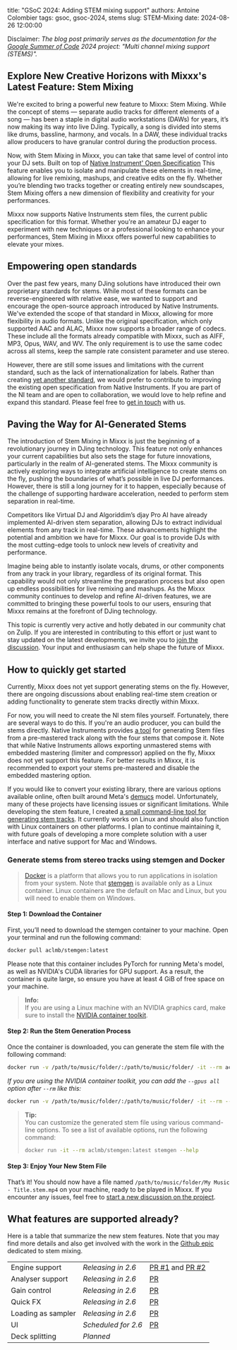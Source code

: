 title: "GSoC 2024: Adding STEM mixing support"
authors: Antoine Colombier
tags: gsoc, gsoc-2024, stems
slug: STEM-Mixing
date: 2024-08-26 12:00:00

Disclaimer: *The blog post primarily serves as the documentation for the [Google Summer of Code](https://summerofcode.withgoogle.com/) 2024 project: "Multi channel mixing support (STEMS)".*

## Explore New Creative Horizons with Mixxx's Latest Feature: Stem Mixing

We're excited to bring a powerful new feature to Mixxx: Stem Mixing. While the concept of stems — separate audio tracks for different elements of a song — has been a staple in digital audio workstations (DAWs) for years, it’s now making its way into live DJing. Typically, a song is divided into stems like drums, bassline, harmony, and vocals. In a DAW, these individual tracks allow producers to have granular control during the production process.

Now, with Stem Mixing in Mixxx, you can take that same level of control into your DJ sets. Built on top of [Native Instrument' Open Specification](https://www.stems-music.com) This feature enables you to isolate and manipulate these elements in real-time, allowing for live remixing, mashups, and creative edits on the fly. Whether you’re blending two tracks together or creating entirely new soundscapes, Stem Mixing offers a new dimension of flexibility and creativity for your performances.

Mixxx now supports Native Instruments stem files, the current public specification for this format. Whether you're an amateur DJ eager to experiment with new techniques or a professional looking to enhance your performances, Stem Mixing in Mixxx offers powerful new capabilities to elevate your mixes.

## Empowering open standards

Over the past few years, many DJing solutions have introduced their own proprietary standards for stems. While most of these formats can be reverse-engineered with relative ease, we wanted to support and encourage the open-source approach introduced by Native Instruments. We've extended the scope of that standard in Mixxx, allowing for more flexibility in audio formats. Unlike the original specification, which only supported AAC and ALAC, Mixxx now supports a broader range of codecs. These include all the formats already compatible with Mixxx, such as AIFF, MP3, Opus, WAV, and WV. The only requirement is to use the same codec across all stems, keep the sample rate consistent parameter and use stereo.

However, there are still some issues and limitations with the current standard, such as the lack of internationalization for labels. Rather than creating [yet another standard](https://imgs.xkcd.com/comics/standards_2x.png), we would prefer to contribute to improving the existing open specification from Native Instruments. If you are part of the NI team and are open to collaboration, we would love to help refine and expand this standard. Please feel free to [get in touch](https://mixxx.org/contact/) with us.

## Paving the Way for AI-Generated Stems

The introduction of Stem Mixing in Mixxx is just the beginning of a revolutionary journey in DJing technology. This feature not only enhances your current capabilities but also sets the stage for future innovations, particularly in the realm of AI-generated stems. The Mixxx community is actively exploring ways to integrate artificial intelligence to create stems on the fly, pushing the boundaries of what’s possible in live DJ performances. However, there is still a long journey for it to happen, especially because of the challenge of supporting hardware acceleration, needed to perform stem separation in real-time.

Competitors like Virtual DJ and Algoriddim’s djay Pro AI have already implemented AI-driven stem separation, allowing DJs to extract individual elements from any track in real-time. These advancements highlight the potential and ambition we have for Mixxx. Our goal is to provide DJs with the most cutting-edge tools to unlock new levels of creativity and performance.

Imagine being able to instantly isolate vocals, drums, or other components from any track in your library, regardless of its original format. This capability would not only streamline the preparation process but also open up endless possibilities for live remixing and mashups. As the Mixxx community continues to develop and refine AI-driven features, we are committed to bringing these powerful tools to our users, ensuring that Mixxx remains at the forefront of DJing technology.

This topic is currently very active and hotly debated in our community chat on Zulip. If you are interested in contributing to this effort or just want to stay updated on the latest developments, we invite you to [join the discussion](https://mixxx.zulipchat.com/#narrow/stream/109171-development/topic/stem.20separation/near/439520527). Your input and enthusiasm can help shape the future of Mixxx.

## How to quickly get started

Currently, Mixxx does not yet support generating stems on the fly. However, there are ongoing discussions about enabling real-time stem creation or adding functionality to generate stem tracks directly within Mixxx.

For now, you will need to create the NI stem files yourself. Fortunately, there are several ways to do this. If you're an audio producer, you can build the stems directly. Native Instruments provides [a tool](https://www.stems-music.com/stem-creator-tool/) for generating Stem files from a pre-mastered track along with the four stems that compose it. Note that while Native Instruments allows exporting unmastered stems with embedded mastering (limiter and compressor) applied on the fly, Mixxx does not yet support this feature. For better results in Mixxx, it is recommended to export your stems pre-mastered and disable the embedded mastering option.

If you would like to convert your existing library, there are various options available online, often built around Meta's [demucs](https://github.com/facebookresearch/demucs) model. Unfortunately, many of these projects have licensing issues or significant limitations. While developing the stem feature, I created [a small command-line tool for generating stem tracks](https://github.com/acolombier/stemgen). It currently works on Linux and should also function with Linux containers on other platforms. I plan to continue maintaining it, with future goals of developing a more complete solution with a user interface and native support for Mac and Windows.

### Generate stems from stereo tracks using stemgen and Docker

> [Docker](https://www.docker.com/) is a platform that allows you to run applications in isolation from your system. Note that [stemgen](https://hub.docker.com/r/aclmb/stemgen) is available only as a Linux container. Linux containers are the default on Mac and Linux, but you will need to enable them on Windows.

#### Step 1: Download the Container

First, you’ll need to download the stemgen container to your machine. Open your terminal and run the following command:

```sh
docker pull aclmb/stemgen:latest
```

Please note that this container includes PyTorch for running Meta's model, as well as NVIDIA's CUDA libraries for GPU support. As a result, the container is quite large, so ensure you have at least 4 GiB of free space on your machine.

> **Info:**  
> If you are using a Linux machine with an NVIDIA graphics card, make sure to install the [NVIDIA container toolkit](https://docs.nvidia.com/datacenter/cloud-native/container-toolkit/latest/install-guide.html).

#### Step 2: Run the Stem Generation Process

Once the container is downloaded, you can generate the stem file with the following command:

```sh
docker run -v /path/to/music/folder/:/path/to/music/folder/ -it --rm aclmb/stemgen:latest stemgen "/path/to/music/folder/My Music - Title.ext" /path/to/music/folder
```

*If you are using the NVIDIA container toolkit, you can add the `--gpus all` option after `--rm` like this:*

```sh
docker run -v /path/to/music/folder/:/path/to/music/folder/ -it --rm --gpus all aclmb/stemgen:latest stemgen "/path/to/music/folder/My Music - Title.ext" /path/to/music/folder
```

> **Tip:**  
> You can customize the generated stem file using various command-line options. To see a list of available options, run the following command:
> ```sh
> docker run -it --rm aclmb/stemgen:latest stemgen --help
> ```

#### Step 3: Enjoy Your New Stem File

That’s it! You should now have a file named `/path/to/music/folder/My Music - Title.stem.mp4` on your machine, ready to be played in Mixxx. If you encounter any issues, feel free to [start a new discussion on the project](https://github.com/acolombier/stemgen/discussions/categories/q-a).

## What features are supported already?

Here is a table that summarize the new stem features. Note that you may find more details and also get involved with the work in the [Github epic](https://github.com/mixxxdj/mixxx/issues/13116) dedicated to stem mixing.

|                       |                     |                                                                                                                 |
|-----------------------|---------------------|-----------------------------------------------------------------------------------------------------------------|
| Engine support        | *Releasing in 2.6*  | [PR #1](https://github.com/mixxxdj/mixxx/pull/13044) and [PR #2](https://github.com/mixxxdj/mixxx/pull/13070)   |
| Analyser support      | *Releasing in 2.6*  | [PR](https://github.com/mixxxdj/mixxx/pull/13106)                                                               |
| Gain control          | *Releasing in 2.6*  | [PR](https://github.com/mixxxdj/mixxx/pull/13086)                                                               |
| Quick FX              | *Releasing in 2.6*  | [PR](https://github.com/mixxxdj/mixxx/pull/13123)                                                               |
| Loading as sampler    | *Releasing in 2.6*  | [PR](https://github.com/mixxxdj/mixxx/pull/13268)                                                               |
| UI                    | *Scheduled for 2.6* | [PR](https://github.com/mixxxdj/mixxx/pull/13537)                                                               |
| Deck splitting        | *Planned*           |                                                                                                                 |

